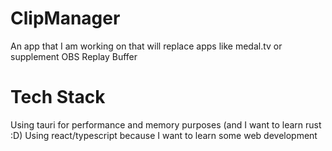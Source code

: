 # ClipManager
An app that I am working on that will replace apps like medal.tv or supplement OBS Replay Buffer

# Tech Stack
Using tauri for performance and memory purposes (and I want to learn rust :D)
Using react/typescript because I want to learn some web development

